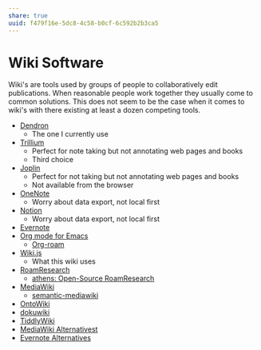 ```yaml
---
share: true
uuid: f479f16e-5dc8-4c58-b0cf-6c592b2b3ca5
---
```



# Wiki Software


Wiki's are tools used by groups of people to collaboratively edit publications. When reasonable people work together they usually come to common solutions. This does not seem to be the case when it comes to wiki's with there existing at least a dozen competing tools.

* [Dendron](https://www.dendron.so/)
  * The one I currently use
* [Trillium](https://github.com/zadam/trilium)
  * Perfect for note taking but not annotating web pages and books
  * Third choice
* [Joplin](https://joplinapp.org/)
  * Perfect for not taking but not annotating web pages and books
  * Not available from the browser
* [OneNote](https://www.onenote.com/)
  * Worry about data export, not local first
* [Notion](https://www.notion.so/)
  * Worry about data export, not local first
* [Evernote](https://evernote.com/)
* [Org mode for Emacs](https://orgmode.org/)
  * [Org-roam](https://www.orgroam.com/)
* [Wiki.js](https://wiki.js.org/)
  * What this wiki uses
* [RoamResearch ](https://roamresearch.com/)
  * [athens: Open-Source RoamResearch](https://github.com/athensresearch/athens)
* [MediaWiki](https://www.mediawiki.org/wiki/MediaWiki)
  * [semantic-mediawiki](https://www.semantic-mediawiki.org/wiki/Semantic_MediaWiki)
* [OntoWiki](http://ontowiki.net/)
* [dokuwiki](https://www.dokuwiki.org/dokuwiki)
* [TiddlyWiki](https://tiddlywiki.com/)
* [MediaWiki Alternativest](https://alternativeto.net/software/mediawiki/)
* [Evernote Alternatives](https://alternativeto.net/software/evernote/)
